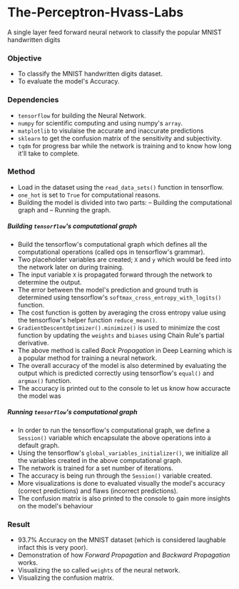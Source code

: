 # The-Perceptron-Hvass-Labs
A single layer feed forward neural network to classify the popular MNIST handwritten digits

### Objective
+ To classify the MNIST handwritten digits dataset.
+ To evaluate the model's Accuracy.

### Dependencies
+ `tensorflow` for building the Neural Network.
+ `numpy` for scientific computing and using numpy's `array`.
+ `matplotlib` to visulaise the accurate and inaccurate predictions
+ `sklearn` to get the confusion matrix of the sensitivity and subjectivity.
+ `tqdm` for progress bar while the network is training and to know how long it'll take to complete.

### Method
+ Load in the dataset using the `read_data_sets()` function in tensorflow.
+ `one_hot` is set to `True` for computational reasons.
+ Building the model is divided into two parts: – Building the computational graph and – Running the graph.
##### Building `tensorflow`'s computational graph
+ Build the tensorflow's computational graph which defines all the computational operations (called ops in tensorflow's grammar).
+ Two placeholder variables are created; `X` and `y` which would be feed into the network later on during training.
+ The input variable `X` is propagated forward through the network to determine the output.
+ The error between the model's prediction and ground truth is determined using tensorflow's `softmax_cross_entropy_with_logits()` function.
+ The cost function is gotten by averaging the cross entropy value using the tensorflow's helper function `reduce_mean()`.
+ `GradientDescentOptimizer().minimize()` is used to minimize the cost function by updating the `weights` and `biases` using Chain Rule's partial derivative.
+ The above method is called _Back Propagation_ in Deep Learning which is a popular method for training a neural network.
+ The overall accuracy of the model is also determined by evaluating the output which is predicted correctly using tensorflow's `equal()` and `argmax()` function.
+ The accuracy is printed out to the console to let us know how accuracte the model was
##### Running `tensorflow`'s computational graph
+ In order to run the tensorflow's computational graph, we define a `Session()` variable which encapsulate the above operations into a default graph.
+ Using the tensorflow's `global_variables_initializer()`, we initialize all the variables created in the above computational graph.
+ The network is trained for a set number of iterations.
+ The accuracy  is being run through the `Session()` variable created.
+ More visualizations is done to evaluated visually the model's accuracy (correct predictions) and flaws (incorrect predictions).
+ The confusion matrix is also printed to the console to gain more insights on the model's behaviour

### Result
+ 93.7% Accuracy on the MNIST dataset (which is considered laughable infact this is very poor).
+ Demonstration of how _Forward Propagation_ and _Backward Propagation_ works.
+ Visualizing the so called `weights` of the neural network.
+ Visualizing the confusion matrix.

